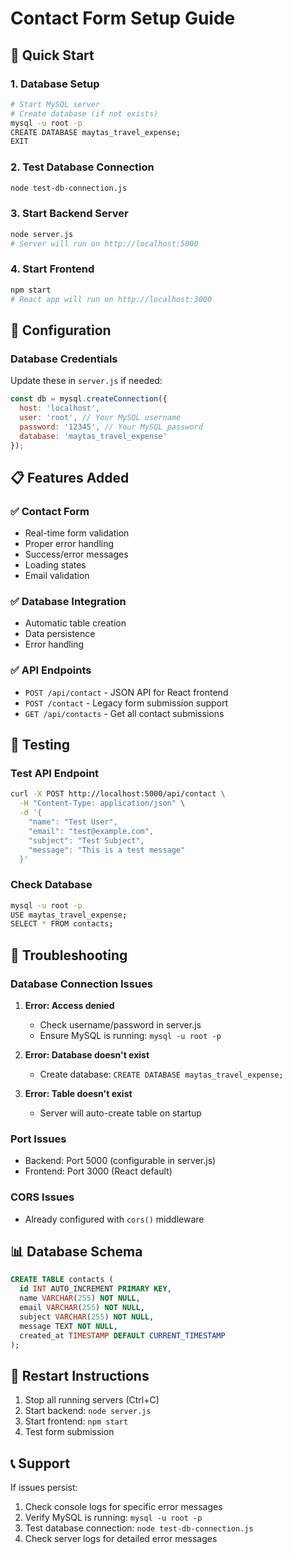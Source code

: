# Contact Form Setup Guide

## 🚀 Quick Start

### 1. Database Setup
```bash
# Start MySQL server
# Create database (if not exists)
mysql -u root -p
CREATE DATABASE maytas_travel_expense;
EXIT
```

### 2. Test Database Connection
```bash
node test-db-connection.js
```

### 3. Start Backend Server
```bash
node server.js
# Server will run on http://localhost:5000
```

### 4. Start Frontend
```bash
npm start
# React app will run on http://localhost:3000
```

## 🔧 Configuration

### Database Credentials
Update these in `server.js` if needed:
```javascript
const db = mysql.createConnection({
  host: 'localhost',
  user: 'root', // Your MySQL username
  password: '12345', // Your MySQL password
  database: 'maytas_travel_expense'
});
```

## 📋 Features Added

### ✅ Contact Form
- Real-time form validation
- Proper error handling
- Success/error messages
- Loading states
- Email validation

### ✅ Database Integration
- Automatic table creation
- Data persistence
- Error handling

### ✅ API Endpoints
- `POST /api/contact` - JSON API for React frontend
- `POST /contact` - Legacy form submission support
- `GET /api/contacts` - Get all contact submissions

## 🧪 Testing

### Test API Endpoint
```bash
curl -X POST http://localhost:5000/api/contact \
  -H "Content-Type: application/json" \
  -d '{
    "name": "Test User",
    "email": "test@example.com",
    "subject": "Test Subject",
    "message": "This is a test message"
  }'
```

### Check Database
```bash
mysql -u root -p
USE maytas_travel_expense;
SELECT * FROM contacts;
```

## 🐛 Troubleshooting

### Database Connection Issues
1. **Error: Access denied**
   - Check username/password in server.js
   - Ensure MySQL is running: `mysql -u root -p`

2. **Error: Database doesn't exist**
   - Create database: `CREATE DATABASE maytas_travel_expense;`

3. **Error: Table doesn't exist**
   - Server will auto-create table on startup

### Port Issues
- Backend: Port 5000 (configurable in server.js)
- Frontend: Port 3000 (React default)

### CORS Issues
- Already configured with `cors()` middleware

## 📊 Database Schema

```sql
CREATE TABLE contacts (
  id INT AUTO_INCREMENT PRIMARY KEY,
  name VARCHAR(255) NOT NULL,
  email VARCHAR(255) NOT NULL,
  subject VARCHAR(255) NOT NULL,
  message TEXT NOT NULL,
  created_at TIMESTAMP DEFAULT CURRENT_TIMESTAMP
);
```

## 🔄 Restart Instructions

1. Stop all running servers (Ctrl+C)
2. Start backend: `node server.js`
3. Start frontend: `npm start`
4. Test form submission

## 📞 Support

If issues persist:
1. Check console logs for specific error messages
2. Verify MySQL is running: `mysql -u root -p`
3. Test database connection: `node test-db-connection.js`
4. Check server logs for detailed error messages
